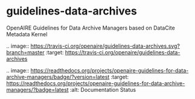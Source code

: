# guidelines-data-archives
OpenAIRE Guidelines for Data Archive Managers based on DataCite Metadata Kernel

.. image:: https://travis-ci.org/openaire/guidelines-data-archives.svg?branch=master
   :target: https://travis-ci.org/openaire/guidelines-data-archives

.. image:: https://readthedocs.org/projects/openaire-guidelines-for-data-archive-managers/badge/?version=latest
   :target: https://readthedocs.org/projects/openaire-guidelines-for-data-archive-managers/?badge=latest
   :alt: Documentation Status
